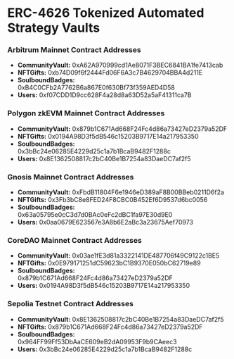 # ERC-4626 Tokenized Automated Strategy Vaults

### Arbitrum Mainnet Contract Addresses

- **CommunityVault:** 0xA62A970999cd1Ae8071F3BEC6841BA1fe7413cab
- **NFTGifts:** 0xb74D09f6f2444Fd06F6A3c7B4629704BBA4d211E
- **SoulboundBadges:** 0xB4C0CFb2A7762B6a867E0f630Bf73f359AED4D58
- **Users:** 0xf07CDD1D9cc628F4a28d8a63D52a5aF41311ca7B

### Polygon zkEVM Mainnet Contract Addresses

- **CommunityVault:** 0x879b1C671Ad668F24Fc4d86a73427eD2379a52DF
- **NFTGifts:** 0x0194A98D3f5dB546c15203B9717E14a217953350
- **SoulboundBadges:** 0x3bBc24e06285E4229d25c1a7b1BcaB9482F1288c
- **Users:** 0x8E1362508817c2bC40Be1B7254a83DaeDC7af2f5

### Gnosis Mainnet Contract Addresses

- **CommunityVault:** 0xFbdB11804F6e1946eD389aF8B00BBeb0211D6f2a
- **NFTGifts:** 0x3Fb3bC8e8FED24F8CBC0B452Ef6D9537d6bc0056
- **SoulboundBadges:** 0x63a05795e0cC3d7d0BAc0eFc2dBC1fa97E30d9E0
- **Users:** 0x0aa0679E623567e3A8b6E2aBc3a23675Aef70973

### CoreDAO Mainnet Contract Addresses

- **CommunityVault:** 0x03ae1fE3d81a3322141DE487706f49C9122c1BE5
- **NFTGifts:** 0x0E979171251dC59623bC1B9370E050bC62719e89
- **SoulboundBadges:** 0x879b1C671Ad668F24Fc4d86a73427eD2379a52DF
- **Users:** 0x0194A98D3f5dB546c15203B9717E14a217953350

### Sepolia Testnet Contract Addresses

- **CommunityVault:** 0x8E1362508817c2bC40Be1B7254a83DaeDC7af2f5
- **NFTGifts:** 0x879b1C671Ad668F24Fc4d86a73427eD2379a52DF
- **SoulboundBadges:** 0x964FF99Ff53DbAaCE609eB2dA09953F9b9CAeec3
- **Users:** 0x3bBc24e06285E4229d25c1a7b1BcaB9482F1288c
